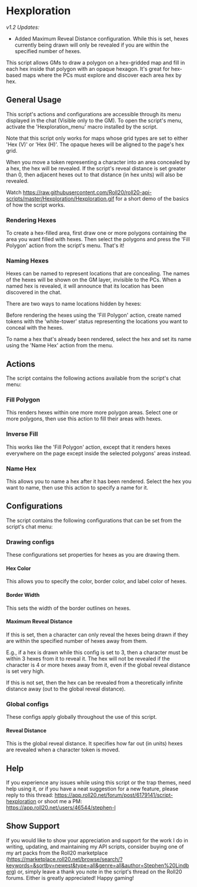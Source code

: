 # Hexploration

_v1.2 Updates:_
* Added Maximum Reveal Distance configuration. While this is set, hexes currently being drawn will only be revealed if you are within the specified number of hexes.

This script allows GMs to draw a polygon on a hex-gridded map and fill in
each hex inside that polygon with an opaque hexagon. It's great for hex-based
maps where the PCs must explore and discover each area hex by hex.

## General Usage

This script's actions and configurations are accessible through its menu
displayed in the chat (Visible only to the GM).
To open the script's menu, activate the 'Hexploration_menu' macro installed
by the script.

Note that this script only works for maps whose grid types are set to either
'Hex (V)' or 'Hex (H)'. The opaque hexes will be aligned to the page's hex
grid.

When you move a token representing a character into an area concealed by a hex,
the hex will be revealed. If the script's reveal distance is set greater than 0,
then adjacent hexes out to that distance (in hex units) will also be revealed.

Watch https://raw.githubusercontent.com/Roll20/roll20-api-scripts/master/Hexploration/Hexploration.gif
for a short demo of the basics of how the script works.

### Rendering Hexes

To create a hex-filled area, first draw one or more polygons containing the
area you want filled with hexes. Then select the polygons and press the
'Fill Polygon' action from the script's menu. That's it!

### Naming Hexes

Hexes can be named to represent locations that are concealing. The names of
the hexes will be shown on the GM layer, invisible to the PCs. When a named
hex is revealed, it will announce that its location has been discovered in the
chat.

There are two ways to name locations hidden by hexes:

Before rendering the hexes using the 'Fill Polygon' action, create named tokens
with the 'white-tower' status representing the locations you want to conceal
with the hexes.

To name a hex that's already been rendered, select the hex and set its name
using the 'Name Hex' action from the menu.

## Actions

The script contains the following actions available from the script's chat menu:

### Fill Polygon

This renders hexes within one more more polygon areas.
Select one or more polygons, then use this action to fill their areas with
hexes.

### Inverse Fill

This works like the 'Fill Polygon' action, except that it renders hexes
everywhere on the page except inside the selected polygons' areas instead.

### Name Hex

This allows you to name a hex after it has been rendered. Select the hex you
want to name, then use this action to specify a name for it.

## Configurations

The script contains the following configurations that can be set from the
script's chat menu:

### Drawing configs

These configurations set properties for hexes as you are drawing them.

#### Hex Color

This allows you to specify the color, border color, and label color of hexes.

#### Border Width

This sets the width of the border outlines on hexes.

#### Maximum Reveal Distance

If this is set, then a character can only reveal the hexes being drawn if they
are within the specified number of hexes away from them.

E.g., if a hex is drawn while this config is set to 3, then a character must be
within 3 hexes from it to reveal it. The hex will not be revealed if the
character is 4 or more hexes away from it, even if the global reveal distance
is set very high.

If this is not set, then the hex can be revealed from a theoretically infinite
distance away (out to the global reveal distance).

### Global configs

These configs apply globally throughout the use of this script.

#### Reveal Distance

This is the global reveal distance. It specifies how far out (in units) hexes 
are revealed when a character token is moved.

## Help

If you experience any issues while using this script or the trap themes,
need help using it, or if you have a neat suggestion for a new feature, please reply to this thread:
https://app.roll20.net/forum/post/6179141/script-hexploration
or shoot me a PM:
https://app.roll20.net/users/46544/stephen-l

## Show Support

If you would like to show your appreciation and support for the work I do in writing,
updating, and maintaining my API scripts, consider buying one of my art packs from the Roll20 marketplace (https://marketplace.roll20.net/browse/search/?keywords=&sortby=newest&type=all&genre=all&author=Stephen%20Lindberg)
or, simply leave a thank you note in the script's thread on the Roll20 forums.
Either is greatly appreciated! Happy gaming!
